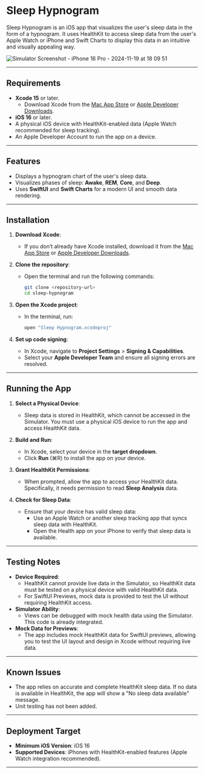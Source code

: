 # Sleep Hypnogram

Sleep Hypnogram is an iOS app that visualizes the user's sleep data in the form of a hypnogram. It uses HealthKit to access sleep data from the user's Apple Watch or iPhone and Swift Charts to display this data in an intuitive and visually appealing way.

![Simulator Screenshot - iPhone 16 Pro - 2024-11-19 at 18 09 51](https://github.com/user-attachments/assets/20b58a2a-ec36-4327-b8c8-7c8868c87bfa)

---

## Requirements

- **Xcode 15** or later.
  - Download Xcode from the [Mac App Store](https://apps.apple.com/us/app/xcode/id497799835?mt=12) or [Apple Developer Downloads](https://developer.apple.com/download/all/).
- **iOS 16** or later.
- A physical iOS device with HealthKit-enabled data (Apple Watch recommended for sleep tracking).
- An Apple Developer Account to run the app on a device.

---

## Features

- Displays a hypnogram chart of the user's sleep data.
- Visualizes phases of sleep: **Awake**, **REM**, **Core**, and **Deep**.
- Uses **SwiftUI** and **Swift Charts** for a modern UI and smooth data rendering.

---

## Installation

1. **Download Xcode**:
   - If you don’t already have Xcode installed, download it from the [Mac App Store](https://apps.apple.com/us/app/xcode/id497799835?mt=12) or [Apple Developer Downloads](https://developer.apple.com/download/all/).

2. **Clone the repository**:
   - Open the terminal and run the following commands:
     ```bash
     git clone <repository-url>
     cd sleep-hypnogram
     ```

3. **Open the Xcode project**:
   - In the terminal, run:
     ```bash
     open "Sleep Hypnogram.xcodeproj"
     ```

4. **Set up code signing**:
   - In Xcode, navigate to **Project Settings** > **Signing & Capabilities**.
   - Select your **Apple Developer Team** and ensure all signing errors are resolved.

---

## Running the App

1. **Select a Physical Device**:
   - Sleep data is stored in HealthKit, which cannot be accessed in the Simulator. You must use a physical iOS device to run the app and access HealthKit data.

2. **Build and Run**:
   - In Xcode, select your device in the **target dropdown**.
   - Click **Run** (⌘R) to install the app on your device.

3. **Grant HealthKit Permissions**:
   - When prompted, allow the app to access your HealthKit data. Specifically, it needs permission to read **Sleep Analysis** data.

4. **Check for Sleep Data**:
   - Ensure that your device has valid sleep data:
     - Use an Apple Watch or another sleep tracking app that syncs sleep data with HealthKit.
     - Open the Health app on your iPhone to verify that sleep data is available.

---

## Testing Notes

- **Device Required**:
   - HealthKit cannot provide live data in the Simulator, so HealthKit data must be tested on a physical device with valid HealthKit data.
   - For SwiftUI Previews, mock data is provided to test the UI without requiring HealthKit access.
- **Simulator Ability**:
  - Views can be debugged with mock health data using the Simulator. This code is already integrated.
- **Mock Data for Previews**:
   - The app includes mock HealthKit data for SwiftUI previews, allowing you to test the UI layout and design in Xcode without requiring live data.

---

## Known Issues

- The app relies on accurate and complete HealthKit sleep data. If no data is available in HealthKit, the app will show a "No sleep data available" message.
- Unit testing has not been added.

---

## Deployment Target

- **Minimum iOS Version**: iOS 16
- **Supported Devices**: iPhones with HealthKit-enabled features (Apple Watch integration recommended).

---
